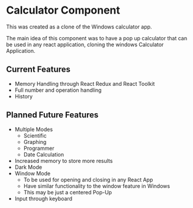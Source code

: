# Calculator Component

This was created as a clone of the Windows calculator app.

The main idea of this component was to have a pop up calculator that can be used in any react application, cloning the windows Calculator Application.

## Current Features
* Memory Handling through React Redux and React Toolkit
* Full number and operation handling
* History

## Planned Future Features
* Multiple Modes
    * Scientific
    * Graphing
    * Programmer
    * Date Calculation
* Increased memory to store more results
* Dark Mode
* Window Mode
    * To be used for opening and closing in any React App
    * Have similar functionality to the window feature in Windows
    * This may be just a centered Pop-Up
* Input through keyboard
